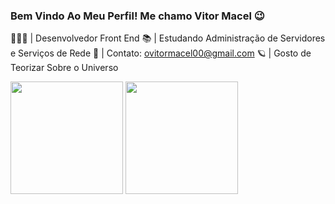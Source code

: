 ### Bem Vindo Ao Meu Perfil! Me chamo Vitor Macel 😉

👨🏻‍💻 | Desenvolvedor Front End
📚 | Estudando Administração de Servidores e Serviços de Rede
📧 | Contato: ovitormacel00@gmail.com
🪐 | Gosto de Teorizar Sobre o Universo

<img height='180em' src="[https://github-readme-stats.vercel.app/api/top-langs/?username=ovitormacel&layout=compact&theme=dark](https://github-readme-stats.vercel.app/api?username=ovitormacel&show_icons=true&theme=dark)"/>
<img height='180em' src="https://github-readme-stats.vercel.app/api/top-langs/?username=ovitormacel&layout=compact&theme=dark"/>
